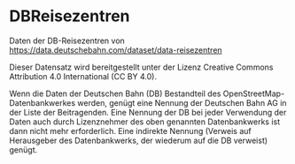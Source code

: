 # DBReisezentren
Daten der DB-Reisezentren von https://data.deutschebahn.com/dataset/data-reisezentren

Dieser Datensatz wird bereitgestellt unter der Lizenz Creative Commons Attribution 4.0 International (CC BY 4.0).

Wenn die Daten der Deutschen Bahn (DB) Bestandteil des OpenStreetMap-Datenbankwerkes werden, genügt eine Nennung der Deutschen Bahn AG in der Liste der Beitragenden. Eine Nennung der DB bei jeder Verwendung der Daten auch durch Lizenznehmer des oben genannten Datenbankwerks ist dann nicht mehr erforderlich. Eine indirekte Nennung (Verweis auf Herausgeber des Datenbankwerks, der wiederum auf die DB verweist) genügt.

